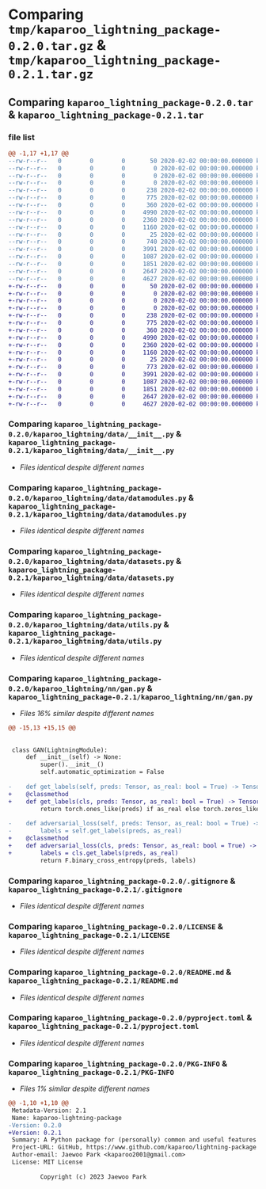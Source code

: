 # Comparing `tmp/kaparoo_lightning_package-0.2.0.tar.gz` & `tmp/kaparoo_lightning_package-0.2.1.tar.gz`

## Comparing `kaparoo_lightning_package-0.2.0.tar` & `kaparoo_lightning_package-0.2.1.tar`

### file list

```diff
@@ -1,17 +1,17 @@
--rw-r--r--   0        0        0       50 2020-02-02 00:00:00.000000 kaparoo_lightning_package-0.2.0/kaparoo_lightning/__about__.py
--rw-r--r--   0        0        0        0 2020-02-02 00:00:00.000000 kaparoo_lightning_package-0.2.0/kaparoo_lightning/__init__.py
--rw-r--r--   0        0        0        0 2020-02-02 00:00:00.000000 kaparoo_lightning_package-0.2.0/kaparoo_lightning/py.typed
--rw-r--r--   0        0        0        0 2020-02-02 00:00:00.000000 kaparoo_lightning_package-0.2.0/kaparoo_lightning/common/__init__.py
--rw-r--r--   0        0        0      238 2020-02-02 00:00:00.000000 kaparoo_lightning_package-0.2.0/kaparoo_lightning/common/types.py
--rw-r--r--   0        0        0      775 2020-02-02 00:00:00.000000 kaparoo_lightning_package-0.2.0/kaparoo_lightning/data/__init__.py
--rw-r--r--   0        0        0      360 2020-02-02 00:00:00.000000 kaparoo_lightning_package-0.2.0/kaparoo_lightning/data/constants.py
--rw-r--r--   0        0        0     4990 2020-02-02 00:00:00.000000 kaparoo_lightning_package-0.2.0/kaparoo_lightning/data/datamodules.py
--rw-r--r--   0        0        0     2360 2020-02-02 00:00:00.000000 kaparoo_lightning_package-0.2.0/kaparoo_lightning/data/datasets.py
--rw-r--r--   0        0        0     1160 2020-02-02 00:00:00.000000 kaparoo_lightning_package-0.2.0/kaparoo_lightning/data/utils.py
--rw-r--r--   0        0        0       25 2020-02-02 00:00:00.000000 kaparoo_lightning_package-0.2.0/kaparoo_lightning/nn/__init__.py
--rw-r--r--   0        0        0      740 2020-02-02 00:00:00.000000 kaparoo_lightning_package-0.2.0/kaparoo_lightning/nn/gan.py
--rw-r--r--   0        0        0     3991 2020-02-02 00:00:00.000000 kaparoo_lightning_package-0.2.0/.gitignore
--rw-r--r--   0        0        0     1087 2020-02-02 00:00:00.000000 kaparoo_lightning_package-0.2.0/LICENSE
--rw-r--r--   0        0        0     1851 2020-02-02 00:00:00.000000 kaparoo_lightning_package-0.2.0/README.md
--rw-r--r--   0        0        0     2647 2020-02-02 00:00:00.000000 kaparoo_lightning_package-0.2.0/pyproject.toml
--rw-r--r--   0        0        0     4627 2020-02-02 00:00:00.000000 kaparoo_lightning_package-0.2.0/PKG-INFO
+-rw-r--r--   0        0        0       50 2020-02-02 00:00:00.000000 kaparoo_lightning_package-0.2.1/kaparoo_lightning/__about__.py
+-rw-r--r--   0        0        0        0 2020-02-02 00:00:00.000000 kaparoo_lightning_package-0.2.1/kaparoo_lightning/__init__.py
+-rw-r--r--   0        0        0        0 2020-02-02 00:00:00.000000 kaparoo_lightning_package-0.2.1/kaparoo_lightning/py.typed
+-rw-r--r--   0        0        0        0 2020-02-02 00:00:00.000000 kaparoo_lightning_package-0.2.1/kaparoo_lightning/common/__init__.py
+-rw-r--r--   0        0        0      238 2020-02-02 00:00:00.000000 kaparoo_lightning_package-0.2.1/kaparoo_lightning/common/types.py
+-rw-r--r--   0        0        0      775 2020-02-02 00:00:00.000000 kaparoo_lightning_package-0.2.1/kaparoo_lightning/data/__init__.py
+-rw-r--r--   0        0        0      360 2020-02-02 00:00:00.000000 kaparoo_lightning_package-0.2.1/kaparoo_lightning/data/constants.py
+-rw-r--r--   0        0        0     4990 2020-02-02 00:00:00.000000 kaparoo_lightning_package-0.2.1/kaparoo_lightning/data/datamodules.py
+-rw-r--r--   0        0        0     2360 2020-02-02 00:00:00.000000 kaparoo_lightning_package-0.2.1/kaparoo_lightning/data/datasets.py
+-rw-r--r--   0        0        0     1160 2020-02-02 00:00:00.000000 kaparoo_lightning_package-0.2.1/kaparoo_lightning/data/utils.py
+-rw-r--r--   0        0        0       25 2020-02-02 00:00:00.000000 kaparoo_lightning_package-0.2.1/kaparoo_lightning/nn/__init__.py
+-rw-r--r--   0        0        0      773 2020-02-02 00:00:00.000000 kaparoo_lightning_package-0.2.1/kaparoo_lightning/nn/gan.py
+-rw-r--r--   0        0        0     3991 2020-02-02 00:00:00.000000 kaparoo_lightning_package-0.2.1/.gitignore
+-rw-r--r--   0        0        0     1087 2020-02-02 00:00:00.000000 kaparoo_lightning_package-0.2.1/LICENSE
+-rw-r--r--   0        0        0     1851 2020-02-02 00:00:00.000000 kaparoo_lightning_package-0.2.1/README.md
+-rw-r--r--   0        0        0     2647 2020-02-02 00:00:00.000000 kaparoo_lightning_package-0.2.1/pyproject.toml
+-rw-r--r--   0        0        0     4627 2020-02-02 00:00:00.000000 kaparoo_lightning_package-0.2.1/PKG-INFO
```

### Comparing `kaparoo_lightning_package-0.2.0/kaparoo_lightning/data/__init__.py` & `kaparoo_lightning_package-0.2.1/kaparoo_lightning/data/__init__.py`

 * *Files identical despite different names*

### Comparing `kaparoo_lightning_package-0.2.0/kaparoo_lightning/data/datamodules.py` & `kaparoo_lightning_package-0.2.1/kaparoo_lightning/data/datamodules.py`

 * *Files identical despite different names*

### Comparing `kaparoo_lightning_package-0.2.0/kaparoo_lightning/data/datasets.py` & `kaparoo_lightning_package-0.2.1/kaparoo_lightning/data/datasets.py`

 * *Files identical despite different names*

### Comparing `kaparoo_lightning_package-0.2.0/kaparoo_lightning/data/utils.py` & `kaparoo_lightning_package-0.2.1/kaparoo_lightning/data/utils.py`

 * *Files identical despite different names*

### Comparing `kaparoo_lightning_package-0.2.0/kaparoo_lightning/nn/gan.py` & `kaparoo_lightning_package-0.2.1/kaparoo_lightning/nn/gan.py`

 * *Files 16% similar despite different names*

```diff
@@ -15,13 +15,15 @@
 
 
 class GAN(LightningModule):
     def __init__(self) -> None:
         super().__init__()
         self.automatic_optimization = False
 
-    def get_labels(self, preds: Tensor, as_real: bool = True) -> Tensor:
+    @classmethod
+    def get_labels(cls, preds: Tensor, as_real: bool = True) -> Tensor:
         return torch.ones_like(preds) if as_real else torch.zeros_like(preds)
 
-    def adversarial_loss(self, preds: Tensor, as_real: bool = True) -> Tensor:
-        labels = self.get_labels(preds, as_real)
+    @classmethod
+    def adversarial_loss(cls, preds: Tensor, as_real: bool = True) -> Tensor:
+        labels = cls.get_labels(preds, as_real)
         return F.binary_cross_entropy(preds, labels)
```

### Comparing `kaparoo_lightning_package-0.2.0/.gitignore` & `kaparoo_lightning_package-0.2.1/.gitignore`

 * *Files identical despite different names*

### Comparing `kaparoo_lightning_package-0.2.0/LICENSE` & `kaparoo_lightning_package-0.2.1/LICENSE`

 * *Files identical despite different names*

### Comparing `kaparoo_lightning_package-0.2.0/README.md` & `kaparoo_lightning_package-0.2.1/README.md`

 * *Files identical despite different names*

### Comparing `kaparoo_lightning_package-0.2.0/pyproject.toml` & `kaparoo_lightning_package-0.2.1/pyproject.toml`

 * *Files identical despite different names*

### Comparing `kaparoo_lightning_package-0.2.0/PKG-INFO` & `kaparoo_lightning_package-0.2.1/PKG-INFO`

 * *Files 1% similar despite different names*

```diff
@@ -1,10 +1,10 @@
 Metadata-Version: 2.1
 Name: kaparoo-lightning-package
-Version: 0.2.0
+Version: 0.2.1
 Summary: A Python package for (personally) common and useful features for PyTorch Lightning.
 Project-URL: GitHub, https://www.github.com/kaparoo/lightning-package
 Author-email: Jaewoo Park <kaparoo2001@gmail.com>
 License: MIT License
         
         Copyright (c) 2023 Jaewoo Park
```


